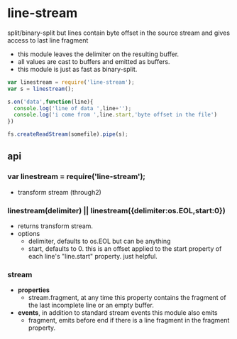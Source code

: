 line-stream
===========

split/binary-split but lines contain byte offset in the source stream and gives access to last line fragment

- this module leaves the delimiter on the resulting buffer.
- all values are cast to buffers and emitted as buffers.
- this module is just as fast as binary-split.


```js
var linestream = require('line-stream');
var s = linestream();

s.on('data',function(line){
  console.log('line of data ',line+'');
  console.log('i come from ',line.start,'byte offset in the file')
})

fs.createReadStream(somefile).pipe(s);

```


api
---

### var linestream = require('line-stream');
  - transform stream (through2)

### linestream(delimiter) || linestream({delimiter:os.EOL,start:0})
  - returns transform stream.
  - options
    - delimiter, defaults to os.EOL but can be anything
    - start, defaults to 0. this is an offset applied to the start property of each line's "line.start" property. just helpful.

### stream
  - **properties**
    - stream.fragment, at any time this property contains the fragment of the last incomplete line or an empty buffer.
  - **events**, 
    in addition to standard stream events this module also emits
    - fragment, 
     emits before end if there is a line fragment in the fragment property.
     


